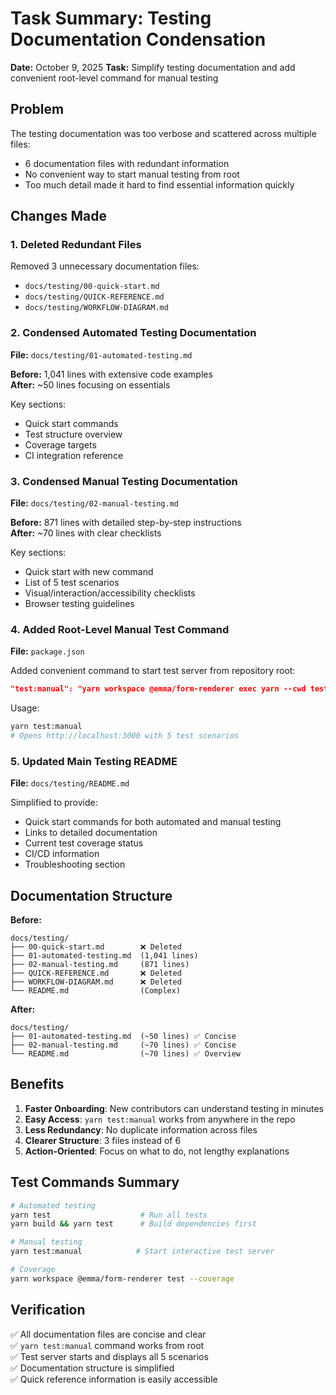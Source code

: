 # Task Summary: Testing Documentation Condensation

**Date:** October 9, 2025
**Task:** Simplify testing documentation and add convenient root-level command for manual testing

## Problem

The testing documentation was too verbose and scattered across multiple files:
- 6 documentation files with redundant information
- No convenient way to start manual testing from root
- Too much detail made it hard to find essential information quickly

## Changes Made

### 1. Deleted Redundant Files

Removed 3 unnecessary documentation files:
- `docs/testing/00-quick-start.md`
- `docs/testing/QUICK-REFERENCE.md`
- `docs/testing/WORKFLOW-DIAGRAM.md`

### 2. Condensed Automated Testing Documentation

**File:** `docs/testing/01-automated-testing.md`

**Before:** 1,041 lines with extensive code examples  
**After:** ~50 lines focusing on essentials

Key sections:
- Quick start commands
- Test structure overview
- Coverage targets
- CI integration reference

### 3. Condensed Manual Testing Documentation

**File:** `docs/testing/02-manual-testing.md`

**Before:** 871 lines with detailed step-by-step instructions  
**After:** ~70 lines with clear checklists

Key sections:
- Quick start with new command
- List of 5 test scenarios
- Visual/interaction/accessibility checklists
- Browser testing guidelines

### 4. Added Root-Level Manual Test Command

**File:** `package.json`

Added convenient command to start test server from repository root:

```json
"test:manual": "yarn workspace @emma/form-renderer exec yarn --cwd test-server dev"
```

Usage:
```bash
yarn test:manual
# Opens http://localhost:3000 with 5 test scenarios
```

### 5. Updated Main Testing README

**File:** `docs/testing/README.md`

Simplified to provide:
- Quick start commands for both automated and manual testing
- Links to detailed documentation
- Current test coverage status
- CI/CD information
- Troubleshooting section

## Documentation Structure

**Before:**
```
docs/testing/
├── 00-quick-start.md        ❌ Deleted
├── 01-automated-testing.md  (1,041 lines)
├── 02-manual-testing.md     (871 lines)
├── QUICK-REFERENCE.md       ❌ Deleted
├── WORKFLOW-DIAGRAM.md      ❌ Deleted
└── README.md                (Complex)
```

**After:**
```
docs/testing/
├── 01-automated-testing.md  (~50 lines) ✅ Concise
├── 02-manual-testing.md     (~70 lines) ✅ Concise
└── README.md                (~70 lines) ✅ Overview
```

## Benefits

1. **Faster Onboarding**: New contributors can understand testing in minutes
2. **Easy Access**: `yarn test:manual` works from anywhere in the repo
3. **Less Redundancy**: No duplicate information across files
4. **Clearer Structure**: 3 files instead of 6
5. **Action-Oriented**: Focus on what to do, not lengthy explanations

## Test Commands Summary

```bash
# Automated testing
yarn test                    # Run all tests
yarn build && yarn test      # Build dependencies first

# Manual testing
yarn test:manual            # Start interactive test server

# Coverage
yarn workspace @emma/form-renderer test --coverage
```

## Verification

✅ All documentation files are concise and clear  
✅ `yarn test:manual` command works from root  
✅ Test server starts and displays all 5 scenarios  
✅ Documentation structure is simplified  
✅ Quick reference information is easily accessible
